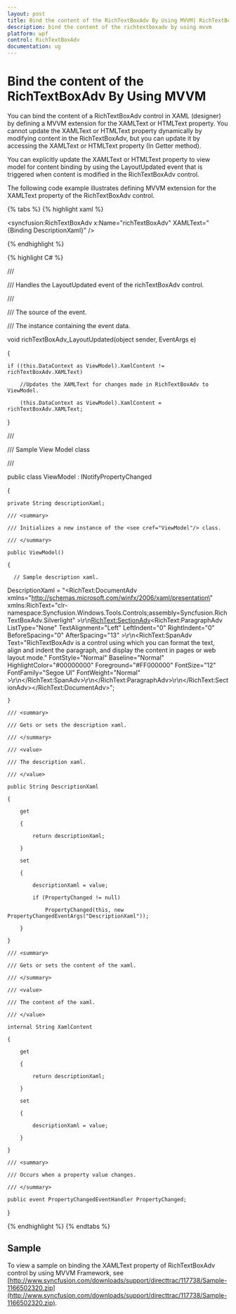 ```yaml
---
layout: post
title: Bind the content of the RichTextBoxAdv By Using MVVM| RichTextBoxAdv | Wpf | Syncfusion
description: bind the content of the richtextboxadv by using mvvm
platform: wpf
control: RichTextBoxAdv
documentation: ug
---
```


# Bind the content of the RichTextBoxAdv By Using MVVM

You can bind the content of a RichTextBoxAdv control in XAML (designer) by defining a MVVM extension for the XAMLText or HTMLText property. You cannot update the XAMLText or HTMLText property dynamically by modifying content in the RichTextBoxAdv, but you can update it by accessing the XAMLText or HTMLText property (In Getter method).

You can explicitly update the XAMLText or HTMLText property to view model for content binding by using the LayoutUpdated event that is triggered when content is modified in the RichTextBoxAdv control.

The following code example illustrates defining MVVM extension for the XAMLText property of the RichTextBoxAdv control.

{% tabs %}
{% highlight xaml %}






<syncfusion:RichTextBoxAdv x:Name="richTextBoxAdv" XAMLText="{Binding DescriptionXaml}" />

{% endhighlight %}


{% highlight C# %}





/// <summary>

/// Handles the LayoutUpdated event of the richTextBoxAdv control.

/// </summary>

/// <param name="sender">The source of the event.</param>

/// <param name="e">The <see cref="EventArgs"/> instance containing the event data.</param>

void richTextBoxAdv_LayoutUpdated(object sender, EventArgs e)

{

    if ((this.DataContext as ViewModel).XamlContent != richTextBoxAdv.XAMLText)

        //Updates the XAMLText for changes made in RichTextBoxAdv to ViewModel.

        (this.DataContext as ViewModel).XamlContent = richTextBoxAdv.XAMLText;

}

/// <summary>

/// Sample View Model class

/// </summary>

public class ViewModel : INotifyPropertyChanged

{

    private String descriptionXaml;

    /// <summary>

    /// Initializes a new instance of the <see cref="ViewModel"/> class.

    /// </summary>

    public ViewModel()

    {

      // Sample description xaml.

DescriptionXaml = "<RichText:DocumentAdv xmlns=\"http://schemas.microsoft.com/winfx/2006/xaml/presentation\" xmlns:RichText=\"clr-namespace:Syncfusion.Windows.Tools.Controls;assembly=Syncfusion.RichTextBoxAdv.Silverlight\" >\r\n<RichText:SectionAdv><RichText:ParagraphAdv ListType=\"None\" TextAlignment=\"Left\" LeftIndent=\"0\" RightIndent=\"0\" BeforeSpacing=\"0\" AfterSpacing=\"13\" >\r\n<RichText:SpanAdv Text=\"RichTextBoxAdv is a control using which you can format the text, align and indent the paragraph, and display the content in pages or web layout mode.\" FontStyle=\"Normal\" Baseline=\"Normal\" HighlightColor=\"#00000000\" Foreground=\"#FF000000\" FontSize=\"12\" FontFamily=\"Segoe UI\" FontWeight=\"Normal\" >\r\n</RichText:SpanAdv>\r\n</RichText:ParagraphAdv>\r\n</RichText:SectionAdv></RichText:DocumentAdv>";

    }

    /// <summary>

    /// Gets or sets the description xaml.

    /// </summary>

    /// <value>

    /// The description xaml.

    /// </value>

    public String DescriptionXaml

    {

        get

        {

            return descriptionXaml;

        }

        set

        {

            descriptionXaml = value;

            if (PropertyChanged != null)

                PropertyChanged(this, new PropertyChangedEventArgs("DescriptionXaml"));

        }

    }

    /// <summary>

    /// Gets or sets the content of the xaml.

    /// </summary>

    /// <value>

    /// The content of the xaml.

    /// </value>

    internal String XamlContent

    {

        get

        {

            return descriptionXaml;

        }

        set

        {

            descriptionXaml = value;

        }

    }

    /// <summary>

    /// Occurs when a property value changes.

    /// </summary>

    public event PropertyChangedEventHandler PropertyChanged;

}

{% endhighlight %}
{% endtabs %}

## Sample

To view a sample on binding the XAMLText property of RichTextBoxAdv control by using MVVM Framework, see [http://www.syncfusion.com/downloads/support/directtrac/117738/Sample-1166502320.zip](http://www.syncfusion.com/downloads/support/directtrac/117738/Sample-1166502320.zip).



